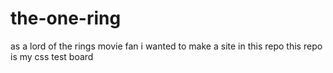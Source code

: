 # the-one-ring

as a lord of the rings movie fan i wanted to make a site in this repo this repo is my css test board
